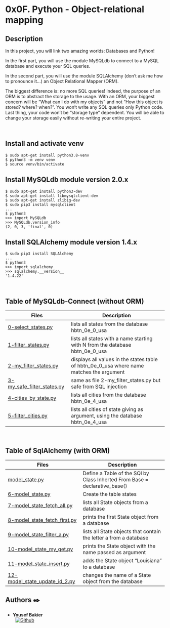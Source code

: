# 0x0F. Python - Object-relational mapping

## Description
In this project, you will link two amazing worlds: Databases and Python!

In the first part, you will use the module MySQLdb to connect to a MySQL database and execute your SQL queries.

In the second part, you will use the module SQLAlchemy (don’t ask me how to pronounce it…) an Object Relational Mapper (ORM).

The biggest difference is: no more SQL queries! Indeed, the purpose of an ORM is to abstract the storage to the usage. With an ORM, your biggest concern will be “What can I do with my objects” and not “How this object is stored? where? when?”. You won’t write any SQL queries only Python code. Last thing, your code won’t be “storage type” dependent. You will be able to change your storage easily without re-writing your entire project.

<br />

## Install and activate venv
```
$ sudo apt-get install python3.8-venv
$ python3 -m venv venv
$ source venv/bin/activate
```
## Install MySQLdb module version 2.0.x
```
$ sudo apt-get install python3-dev
$ sudo apt-get install libmysqlclient-dev
$ sudo apt-get install zlib1g-dev
$ sudo pip3 install mysqlclient
...
$ python3
>>> import MySQLdb
>>> MySQLdb.version_info 
(2, 0, 3, 'final', 0)
```
## Install SQLAlchemy module version 1.4.x
```
$ sudo pip3 install SQLAlchemy
...
$ python3
>>> import sqlalchemy
>>> sqlalchemy.__version__ 
'1.4.22'
```
<br />

## Table of MySQLdb-Connect (without ORM)
Files | Description
----- | -----------
[0-select_states.py](./0-select_states.py) | lists all states from the database hbtn_0e_0_usa
[1-filter_states.py](./1-filter_states.py) | lists all states with a name starting with N from the database hbtn_0e_0_usa
[2-my_filter_states.py](./2-my_filter_states.py) | displays all values in the states table of hbtn_0e_0_usa where name matches the argument
[3-my_safe_filter_states.py](./3-my_safe_filter_states.py) | same as file 2-my_filter_states.py but safe from SQL injection
[4-cities_by_state.py](./4-cities_by_state.py) | lists all cities from the database hbtn_0e_4_usa
[5-filter_cities.py](./5-filter_cities.py) | lists all cities of state giving as argument, using the database hbtn_0e_4_usa
<br />

## Table of SqlAlchemy (with ORM)
Files | Description
----- | -----------
[model_state.py](./model_state.py) | Define a Table of the SQl by Class Inherted From Base = declarative_base()
[6-model_state.py](./6-model_state.py) | Create the table states
[7-model_state_fetch_all.py](./7-model_state_fetch_all.py) | lists all State objects from a database
[8-model_state_fetch_first.py](./8-model_state_fetch_first.py) | prints the first State object from a database
[9-model_state_filter_a.py](./9-model_state_filter_a.py) | lists all State objects that contain the letter a from a database
[10-model_state_my_get.py](./10-model_state_my_get.py) | prints the State object with the name passed as argument
[11-model_state_insert.py](./11-model_state_insert.py) | adds the State object “Louisiana” to a database
[12-model_state_update_id_2.py](./12-model_state_update_id_2.py) | changes the name of a State object from the database

## Authors :black_nib:

* __Yousef Bakier__ &nbsp;&nbsp;&nbsp;&nbsp;&nbsp;&nbsp; <br />
 &nbsp;&nbsp;[<img height="" src="https://img.shields.io/static/v1?label=&message=GitHub&color=181717&logo=GitHub&logoColor=f2f2f2&labelColor=2F333A" alt="Github">](https://github.com/Y-Baker)
